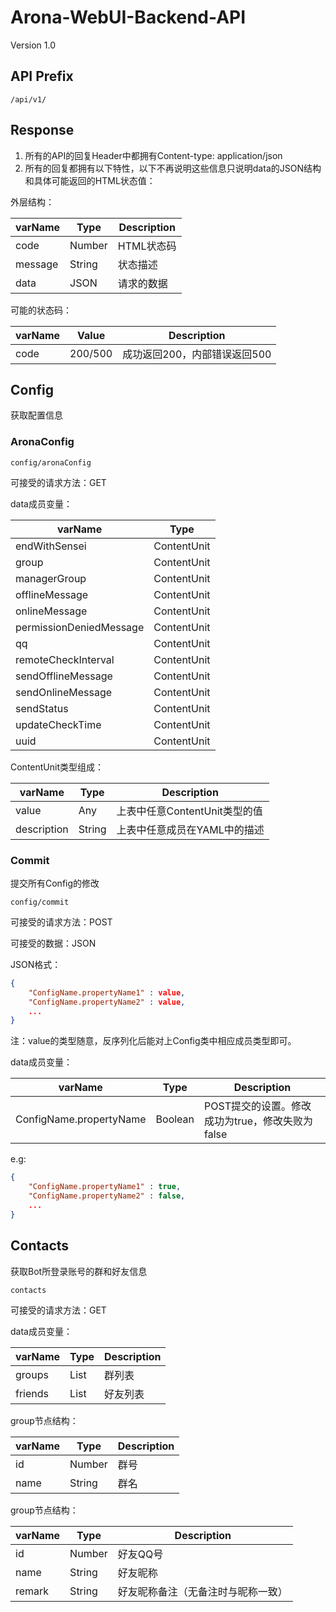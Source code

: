 # Arona-WebUI-Backend-API

Version 1.0



## API Prefix

```http
/api/v1/
```



## Response

1. 所有的API的回复Header中都拥有Content-type: application/json
2. 所有的回复都拥有以下特性，以下不再说明这些信息只说明data的JSON结构和具体可能返回的HTML状态值：

外层结构：

| varName | Type   | Description |
| ------- | ------ | ----------- |
| code    | Number | HTML状态码  |
| message | String | 状态描述    |
| data    | JSON   | 请求的数据  |



可能的状态码：

| varName | Value   | Description                  |
| ------- | ------- | ---------------------------- |
| code    | 200/500 | 成功返回200，内部错误返回500 |



## Config

获取配置信息

### AronaConfig

```http
config/aronaConfig
```



可接受的请求方法：GET



data成员变量：

| varName                 | Type        |
| ----------------------- | ----------- |
| endWithSensei           | ContentUnit |
| group                   | ContentUnit |
| managerGroup            | ContentUnit |
| offlineMessage          | ContentUnit |
| onlineMessage           | ContentUnit |
| permissionDeniedMessage | ContentUnit |
| qq                      | ContentUnit |
| remoteCheckInterval     | ContentUnit |
| sendOfflineMessage      | ContentUnit |
| sendOnlineMessage       | ContentUnit |
| sendStatus              | ContentUnit |
| updateCheckTime         | ContentUnit |
| uuid                    | ContentUnit |



  ContentUnit类型组成：

| varName     | Type   | Description                   |
| ----------- | ------ | ----------------------------- |
| value       | Any    | 上表中任意ContentUnit类型的值 |
| description | String | 上表中任意成员在YAML中的描述  |



### Commit

提交所有Config的修改

```http
config/commit
```



可接受的请求方法：POST

可接受的数据：JSON



JSON格式：

```json
{
    "ConfigName.propertyName1" : value,
    "ConfigName.propertyName2" : value,
    ...
}
```

注：value的类型随意，反序列化后能对上Config类中相应成员类型即可。



data成员变量：

| varName                 | Type    | Description                                     |
| ----------------------- | ------- | ----------------------------------------------- |
| ConfigName.propertyName | Boolean | POST提交的设置。修改成功为true，修改失败为false |

e.g:

```json
{
    "ConfigName.propertyName1" : true,
    "ConfigName.propertyName2" : false,
    ...
}
```



## Contacts

获取Bot所登录账号的群和好友信息

```http
contacts
```



可接受的请求方法：GET



data成员变量：

| varName | Type | Description |
| ------- | ---- | ----------- |
| groups  | List | 群列表      |
| friends | List | 好友列表    |



group节点结构：

| varName | Type   | Description |
| ------- | ------ | ----------- |
| id      | Number | 群号        |
| name    | String | 群名        |



group节点结构：

| varName | Type   | Description                        |
| ------- | ------ | ---------------------------------- |
| id      | Number | 好友QQ号                           |
| name    | String | 好友昵称                           |
| remark  | String | 好友昵称备注（无备注时与昵称一致） |

